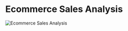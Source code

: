 # Ecommerce Sales Analysis
![Ecommerce Sales Analysis](https://github.com/user-attachments/assets/14907eb6-c050-4eb6-98b7-80bbc71e3910)
